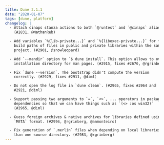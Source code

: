 ```yaml
---
title: Dune 2.1.1
date: "2020-01-07"
tags: [dune, platform]
changelog: |
  - Attach cinaps stanza actions to both `@runtest` and `@cinaps` aliases
    (#2831, @NathanReb)

  - Add variables `%{lib-private...}` and `%{libexec-private...}` for finding
    build paths of files in public and private libraries within the same
    project. (#2901, @snowleopard)

  - Add `--mandir` option to `$ dune install`. This option allows to override the
    installation directory for man pages. (#2915, fixes #2670, @rgrinberg)

  - Fix `dune --version`. The bootstrap didn't compute the version
    correctly. (#2929, fixes #2911, @diml)

  - Do not open the log file in `dune clean`. (#2965, fixes #2964 and
    #2921, @diml)

  - Support passing two arguments to `=`, `<>`, ... operators in package
    dependencies so that we can have things such as `(<> :os win32)`
    (#2965, @diml)

  - Guess foreign archives & native archives for libraries defined using the
    `META` format. (#2994, @rgrinberg, @anmonteiro)

  - Fix generation of `.merlin` files when depending on local libraries with more
    than one source directory. (#2983, @rgrinberg)
---
```

